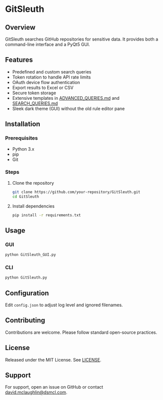 # GitSleuth

## Overview
GitSleuth searches GitHub repositories for sensitive data. It provides both a command-line interface and a PyQt5 GUI.

## Features
- Predefined and custom search queries
- Token rotation to handle API rate limits
- OAuth device flow authentication
- Export results to Excel or CSV
- Secure token storage
- Extensive templates in [ADVANCED_QUERIES.md](ADVANCED_QUERIES.md) and [SEARCH_QUERIES.md](SEARCH_QUERIES.md)
- Sleek dark theme (GUI) without the old rule editor pane

## Installation
### Prerequisites
- Python 3.x
- pip
- Git

### Steps
1. Clone the repository
   ```bash
   git clone https://github.com/your-repository/GitSleuth.git
   cd GitSleuth
   ```
2. Install dependencies
   ```bash
   pip install -r requirements.txt
   ```

## Usage
### GUI
```bash
python GitSleuth_GUI.py
```
### CLI
```bash
python GitSleuth.py
```

## Configuration
Edit `config.json` to adjust log level and ignored filenames.

## Contributing
Contributions are welcome. Please follow standard open-source practices.

## License
Released under the MIT License. See [LICENSE](LICENSE).

## Support
For support, open an issue on GitHub or contact david.mclaughlin@dsmcl.com.
